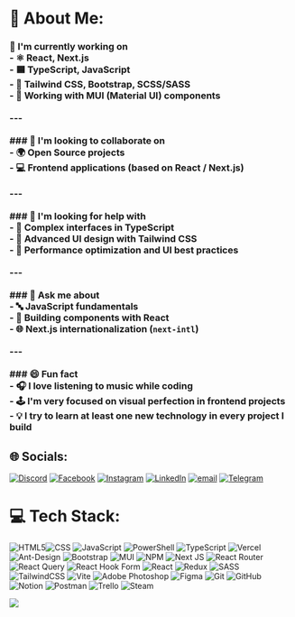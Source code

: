 # 💫 About Me:
### 🚧 I'm currently working on<br>- ⚛️ React, Next.js<br>- 🟦 TypeScript, JavaScript<br>- 🎨 Tailwind CSS, Bootstrap, SCSS/SASS<br>- 🧩 Working with MUI (Material UI) components<br><br>---<br><br>### 🤝 I'm looking to collaborate on<br>- 🌍 Open Source projects<br>- 💻 Frontend applications (based on React / Next.js)<br><br>---<br><br>### 🧠 I'm looking for help with<br>- 📘 Complex interfaces in TypeScript<br>- 💅 Advanced UI design with Tailwind CSS<br>- 🚀 Performance optimization and UI best practices<br><br>---<br><br>### 💬 Ask me about<br>- 🔤 JavaScript fundamentals<br>- 🧱 Building components with React<br>- 🌐 Next.js internationalization (`next-intl`)<br><br>---<br><br>### 😄 Fun fact<br>- 🎧 I love listening to music while coding<br>- 🕹 I'm very focused on visual perfection in frontend projects<br>- 💡 I try to learn at least one new technology in every project I build<br>



## 🌐 Socials:
[![Discord](https://img.shields.io/badge/Discord-%237289DA.svg?logo=discord&logoColor=white)](https://discord.com/channels/@me) [![Facebook](https://img.shields.io/badge/Facebook-%231877F2.svg?logo=Facebook&logoColor=white)](https://www.facebook.com/anvar.mirsoatov/) [![Instagram](https://img.shields.io/badge/Instagram-%23E4405F.svg?logo=Instagram&logoColor=white)](https://www.instagram.com/mr_mirsaatov/) [![LinkedIn](https://img.shields.io/badge/LinkedIn-%230077B5.svg?logo=linkedin&logoColor=white)](https://www.linkedin.com/in/anvar-mirsoatov-a8a644249/) [![email](https://img.shields.io/badge/Email-D14836?logo=gmail&logoColor=white)](mailto:anvarmirsaatov6358@gmail.com) [![Telegram](https://img.shields.io/badge/Telegram-%230077B5.svg?logo=telegram&logoColor=white)](https://t.me/anvar_mirsaatov)

# 💻 Tech Stack:
![HTML5](https://img.shields.io/badge/html5-%23E34F26.svg?style=for-the-badge&logo=html5&logoColor=white)![CSS](https://img.shields.io/badge/css-%2338B2AC.svg?style=for-the-badge&logo=css&logoColor=white) ![JavaScript](https://img.shields.io/badge/javascript-%23323330.svg?style=for-the-badge&logo=javascript&logoColor=%23F7DF1E) ![PowerShell](https://img.shields.io/badge/PowerShell-%235391FE.svg?style=for-the-badge&logo=powershell&logoColor=white) ![TypeScript](https://img.shields.io/badge/typescript-%23007ACC.svg?style=for-the-badge&logo=typescript&logoColor=white) ![Vercel](https://img.shields.io/badge/vercel-%23000000.svg?style=for-the-badge&logo=vercel&logoColor=white) ![Ant-Design](https://img.shields.io/badge/-AntDesign-%230170FE?style=for-the-badge&logo=ant-design&logoColor=white) ![Bootstrap](https://img.shields.io/badge/bootstrap-%238511FA.svg?style=for-the-badge&logo=bootstrap&logoColor=white) ![MUI](https://img.shields.io/badge/MUI-%230081CB.svg?style=for-the-badge&logo=mui&logoColor=white) ![NPM](https://img.shields.io/badge/NPM-%23CB3837.svg?style=for-the-badge&logo=npm&logoColor=white) ![Next JS](https://img.shields.io/badge/Next-black?style=for-the-badge&logo=next.js&logoColor=white) ![React Router](https://img.shields.io/badge/React_Router-CA4245?style=for-the-badge&logo=react-router&logoColor=white) ![React Query](https://img.shields.io/badge/-React%20Query-FF4154?style=for-the-badge&logo=react%20query&logoColor=white) ![React Hook Form](https://img.shields.io/badge/React%20Hook%20Form-%23EC5990.svg?style=for-the-badge&logo=reacthookform&logoColor=white) ![React](https://img.shields.io/badge/react-%2320232a.svg?style=for-the-badge&logo=react&logoColor=%2361DAFB) ![Redux](https://img.shields.io/badge/redux-%23593d88.svg?style=for-the-badge&logo=redux&logoColor=white) ![SASS](https://img.shields.io/badge/SASS-hotpink.svg?style=for-the-badge&logo=SASS&logoColor=white) ![TailwindCSS](https://img.shields.io/badge/tailwindcss-%2338B2AC.svg?style=for-the-badge&logo=tailwind-css&logoColor=white) ![Vite](https://img.shields.io/badge/vite-%23646CFF.svg?style=for-the-badge&logo=vite&logoColor=white) ![Adobe Photoshop](https://img.shields.io/badge/adobe%20photoshop-%2331A8FF.svg?style=for-the-badge&logo=adobe%20photoshop&logoColor=white) ![Figma](https://img.shields.io/badge/figma-%23F24E1E.svg?style=for-the-badge&logo=figma&logoColor=white) ![Git](https://img.shields.io/badge/git-%23F05033.svg?style=for-the-badge&logo=git&logoColor=white) ![GitHub](https://img.shields.io/badge/github-%23121011.svg?style=for-the-badge&logo=github&logoColor=white) ![Notion](https://img.shields.io/badge/Notion-%23000000.svg?style=for-the-badge&logo=notion&logoColor=white) ![Postman](https://img.shields.io/badge/Postman-FF6C37?style=for-the-badge&logo=postman&logoColor=white) ![Trello](https://img.shields.io/badge/Trello-%23026AA7.svg?style=for-the-badge&logo=Trello&logoColor=white) ![Steam](https://img.shields.io/badge/steam-%23000000.svg?style=for-the-badge&logo=steam&logoColor=white)

[![](https://visitcount.itsvg.in/api?id=AnvarMirsaatov&icon=0&color=0)](https://visitcount.itsvg.in)

<!-- Proudly created with GPRM ( https://gprm.itsvg.in ) -->

